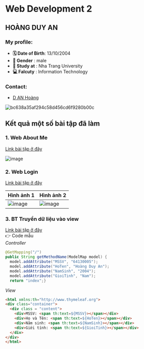 # Web Development 2
## HOÀNG DUY AN
### My profile:
* **🗓 Date of Birth**: 13/10/2004
* **🧑 Gender**       : male
* **🏤 Study at**     : Nha Trang University
* **💻 Falcuty**      : Information Technology
### Contact:
* [D AN Hoàng](https://www.facebook.com/hoangduyan2004)

![bc638a35af294c58d456cd6f9280b00c](https://github.com/user-attachments/assets/56320d47-38af-4104-a82d-afc83df14327)

## Kết quả một số bài tập đã làm
### 1. Web About Me
[Link bài tập ở đây](AboutMe)

![image](https://github.com/user-attachments/assets/e23e1002-9135-4cd8-bdc8-df0e287cdd28)

### 2. Web Login
[Link bài tập ở đây](LoginPage)

|Hình ảnh 1|Hình ảnh 2|
|:---------|:---------|
|![image](https://github.com/user-attachments/assets/8bbec9f1-1b31-47c0-9440-0c5d4118cac8)|![image](https://github.com/user-attachments/assets/941bef58-ab37-49b4-99fe-2d51c54dd22b)|

### 3. BT Truyền dữ liệu vào view
[Link bài tập ở đây](https://github.com/Danne132/64130005_Web2/tree/9a3645fc5ef320e44cabf0aca244e774ca338085/SB_TruyenDuLieuSangView)
<br/> 👉 Code mẫu <br/>
_*Controller*_
```java
@GetMapping("/")
public String getMethodName(ModelMap model) {
  model.addAttribute("MSSV", "64130005");
  model.addAttribute("HoTen", "Hoàng Duy An");
  model.addAttribute("NamSinh", "2004");
  model.addAttribute("GioiTinh", "Nam");
  return "index";}
```
_*View*_
```html
<html xmlns:th="http://www.thymeleaf.org">
<div class="container">
  <div class = "content">
    <div>MSSV: <span th:text=${MSSV}></span></div>
    <div>Họ và Tên: <span th:text=${HoTen}></span></div>
    <div>Năm sinh: <span th:text=${NamSinh}></span></div>
    <div>Giới tính: <span th:text=${GioiTinh}></span></div>
  </div> 
</div>
</html>
```


